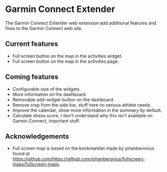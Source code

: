 # Garmin Connect Extender

The Garmin Connect Extender web extension add additional features and fixes to the Garmin Connect web site.

## Current features

* Full screen button on the map in the activities widget.
* Full screen button on the map in the activities page.

## Coming features

* Configurable size of the widgets.
* More information on the dashboard.
* Removable add-widget-button on the dashboard.
* Remove crap from the side bar, stuff here no serious athlete needs.
* Improve the calendar, show more information in the summary by default.
* Calculate stress score, I don't understand why this isn't available on Garmin Connect, important stuff.

## Acknowledgements

* Full screen map is based on the bookmarklet made by johanberonius found at https://github.com/https://github.com/johanberonius/fullscreen-maps/fullscreen-maps.

